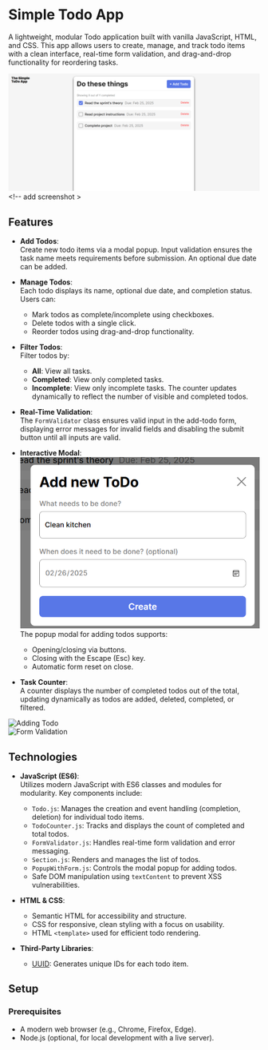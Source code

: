 # Simple Todo App

A lightweight, modular Todo application built with vanilla JavaScript, HTML, and CSS. This app allows users to create, manage, and track todo items with a clean interface, real-time form validation, and drag-and-drop functionality for reordering tasks.

![Main UI](./screenshots/mainscreen.png) <!-- add screenshot >

## Features

- **Add Todos**:  
  Create new todo items via a modal popup. Input validation ensures the task name meets requirements before submission. An optional due date can be added.

- **Manage Todos**:  
  Each todo displays its name, optional due date, and completion status. Users can:
  - Mark todos as complete/incomplete using checkboxes.
  - Delete todos with a single click.
  - Reorder todos using drag-and-drop functionality.

- **Filter Todos**:  
  Filter todos by:
  - **All**: View all tasks.
  - **Completed**: View only completed tasks.
  - **Incomplete**: View only incomplete tasks.
  The counter updates dynamically to reflect the number of visible and completed todos.

- **Real-Time Validation**:  
  The `FormValidator` class ensures valid input in the add-todo form, displaying error messages for invalid fields and disabling the submit button until all inputs are valid.

- **Interactive Modal**: 
![Add todo modal](./screenshots/todomodal.png)
  The popup modal for adding todos supports:
  - Opening/closing via buttons.
  - Closing with the Escape (Esc) key.
  - Automatic form reset on close.

- **Task Counter**:  
  A counter displays the number of completed todos out of the total, updating dynamically as todos are added, deleted, completed, or filtered.

![Adding Todo](screenshots/adding-todo.png)  
![Form Validation](screenshots/form-validation.png)

## Technologies

- **JavaScript (ES6)**:  
  Utilizes modern JavaScript with ES6 classes and modules for modularity. Key components include:
  - `Todo.js`: Manages the creation and event handling (completion, deletion) for individual todo items.
  - `TodoCounter.js`: Tracks and displays the count of completed and total todos.
  - `FormValidator.js`: Handles real-time form validation and error messaging.
  - `Section.js`: Renders and manages the list of todos.
  - `PopupWithForm.js`: Controls the modal popup for adding todos.
  - Safe DOM manipulation using `textContent` to prevent XSS vulnerabilities.

- **HTML & CSS**:  
  - Semantic HTML for accessibility and structure.
  - CSS for responsive, clean styling with a focus on usability.
  - HTML `<template>` used for efficient todo rendering.

- **Third-Party Libraries**:  
  - [UUID](https://jspm.dev/uuid): Generates unique IDs for each todo item.

## Setup

### Prerequisites
- A modern web browser (e.g., Chrome, Firefox, Edge).
- Node.js (optional, for local development with a live server).